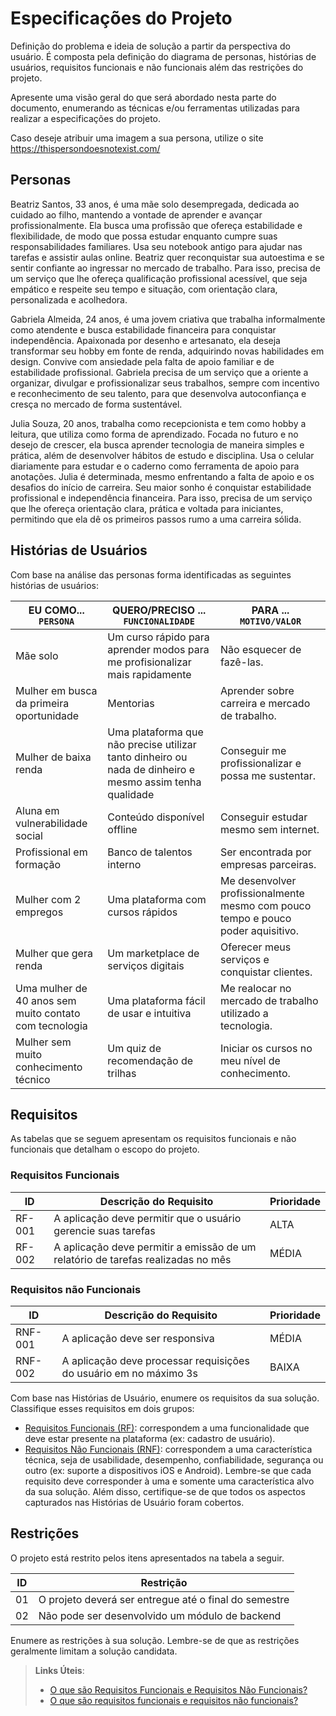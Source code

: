 # Especificações do Projeto

Definição do problema e ideia de solução a partir da perspectiva do usuário. É composta pela definição do  diagrama de personas, histórias de usuários, requisitos funcionais e não funcionais além das restrições do projeto.

Apresente uma visão geral do que será abordado nesta parte do documento, enumerando as técnicas e/ou ferramentas utilizadas para realizar a especificações do projeto.

Caso deseje atribuir uma imagem a sua persona, utilize o site https://thispersondoesnotexist.com/

## Personas

Beatriz Santos, 33 anos, é uma mãe solo desempregada, dedicada ao cuidado ao filho, mantendo a vontade de aprender e avançar profissionalmente. Ela busca uma profissão que ofereça estabilidade e flexibilidade, de modo que possa estudar enquanto cumpre suas responsabilidades familiares. Usa seu notebook antigo para ajudar nas tarefas e assistir aulas online. Beatriz quer reconquistar sua autoestima e se sentir confiante ao ingressar no mercado de trabalho. Para isso, precisa de um serviço que lhe ofereça qualificação profissional acessível, que seja empático e respeite seu tempo e situação, com orientação clara, personalizada e acolhedora.

Gabriela Almeida, 24 anos, é uma jovem criativa que trabalha informalmente como atendente e busca estabilidade financeira para conquistar independência. Apaixonada por desenho e artesanato, ela deseja transformar seu hobby em fonte de renda, adquirindo novas habilidades em design. Convive com ansiedade pela falta de apoio familiar e de estabilidade profissional. Gabriela precisa de um serviço que a oriente a organizar, divulgar e profissionalizar seus trabalhos, sempre com incentivo e reconhecimento de seu talento, para que desenvolva autoconfiança e cresça no mercado de forma sustentável.

Julia Souza, 20 anos, trabalha como recepcionista e tem como hobby a leitura, que utiliza como forma de aprendizado. Focada no futuro e no desejo de crescer, ela busca aprender tecnologia de maneira simples e prática, além de desenvolver hábitos de estudo e disciplina. Usa o celular diariamente para estudar e o caderno como ferramenta de apoio para anotações. Julia é determinada, mesmo enfrentando a falta de apoio e os desafios do início de carreira. Seu maior sonho é conquistar estabilidade profissional e independência financeira. Para isso, precisa de um serviço que lhe ofereça orientação clara, prática e voltada para iniciantes, permitindo que ela dê os primeiros passos rumo a uma carreira sólida.

## Histórias de Usuários

Com base na análise das personas forma identificadas as seguintes histórias de usuários:

|EU COMO... `PERSONA`| QUERO/PRECISO ... `FUNCIONALIDADE` |PARA ... `MOTIVO/VALOR`                 |
|--------------------|------------------------------------|----------------------------------------|
|Mãe solo| Um curso rápido para aprender modos para me profisionalizar mais rapidamente| Não esquecer de fazê-las.|
|Mulher em busca da primeira oportunidade|Mentorias|Aprender sobre carreira e mercado de trabalho.|
|Mulher de baixa renda|Uma plataforma que não precise utilizar tanto dinheiro ou nada de dinheiro e mesmo assim tenha qualidade|Conseguir me profissionalizar e possa me sustentar.|
|Aluna em vulnerabilidade social|Conteúdo disponível offline|Conseguir estudar mesmo sem internet.|
|Profissional em formação|Banco de talentos interno|Ser encontrada por empresas parceiras.|
|Mulher com 2 empregos|Uma plataforma com cursos rápidos|Me desenvolver profissionalmente mesmo com pouco tempo e pouco poder aquisitivo.|
|Mulher que gera renda|Um marketplace de serviços digitais|Oferecer meus serviços e conquistar clientes.|
|Uma mulher de 40 anos sem muito contato com tecnologia|Uma plataforma fácil de usar e intuitiva|Me realocar no mercado de trabalho utilizado a tecnologia.|
|Mulher sem muito conhecimento técnico|Um quiz de recomendação de trilhas|Iniciar os cursos no meu nível de conhecimento.|

<!-- Apresente aqui as histórias de usuário que são relevantes para o projeto de sua solução. As Histórias de Usuário consistem em uma ferramenta poderosa para a compreensão e elicitação dos requisitos funcionais e não funcionais da sua aplicação. Se possível, agrupe as histórias de usuário por contexto, para facilitar consultas recorrentes à essa parte do documento. -->


## Requisitos

As tabelas que se seguem apresentam os requisitos funcionais e não funcionais que detalham o escopo do projeto.

### Requisitos Funcionais

|ID    | Descrição do Requisito  | Prioridade | 
|------|-----------------------------------------|----| 
|RF-001| A aplicação deve permitir que o usuário gerencie suas tarefas | ALTA |  
|RF-002| A aplicação deve permitir a emissão de um relatório de tarefas realizadas no mês   | MÉDIA | 


### Requisitos não Funcionais

|ID     | Descrição do Requisito  |Prioridade |
|-------|-------------------------|----|
|RNF-001| A aplicação deve ser responsiva | MÉDIA | 
|RNF-002| A aplicação deve processar requisições do usuário em no máximo 3s |  BAIXA | 

Com base nas Histórias de Usuário, enumere os requisitos da sua solução. Classifique esses requisitos em dois grupos:

- [Requisitos Funcionais
 (RF)](https://pt.wikipedia.org/wiki/Requisito_funcional):
 correspondem a uma funcionalidade que deve estar presente na
  plataforma (ex: cadastro de usuário).
- [Requisitos Não Funcionais
  (RNF)](https://pt.wikipedia.org/wiki/Requisito_n%C3%A3o_funcional):
  correspondem a uma característica técnica, seja de usabilidade,
  desempenho, confiabilidade, segurança ou outro (ex: suporte a
  dispositivos iOS e Android).
Lembre-se que cada requisito deve corresponder à uma e somente uma
característica alvo da sua solução. Além disso, certifique-se de que
todos os aspectos capturados nas Histórias de Usuário foram cobertos.

## Restrições

O projeto está restrito pelos itens apresentados na tabela a seguir.

|ID| Restrição                                             |
|--|-------------------------------------------------------|
|01| O projeto deverá ser entregue até o final do semestre |
|02| Não pode ser desenvolvido um módulo de backend        |


Enumere as restrições à sua solução. Lembre-se de que as restrições geralmente limitam a solução candidata.

> **Links Úteis**:
> - [O que são Requisitos Funcionais e Requisitos Não Funcionais?](https://codificar.com.br/requisitos-funcionais-nao-funcionais/)
> - [O que são requisitos funcionais e requisitos não funcionais?](https://analisederequisitos.com.br/requisitos-funcionais-e-requisitos-nao-funcionais-o-que-sao/)
